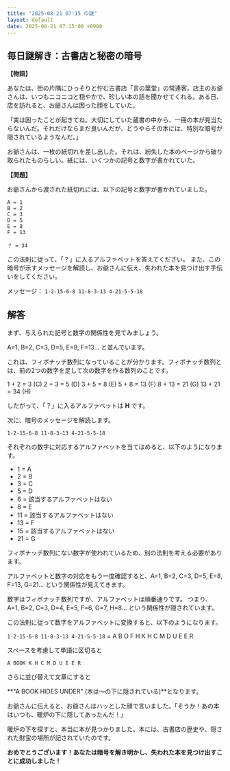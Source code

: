```yaml
---
title: "2025-08-21 07:15 の謎"
layout: default
date: 2025-08-21 07:15:00 +0900
---
```

## 毎日謎解き：古書店と秘密の暗号

**【物語】**

あなたは、街の片隅にひっそりと佇む古書店「言の葉堂」の常連客。店主のお爺さんは、いつもニコニコと穏やかで、珍しい本の話を聞かせてくれる。ある日、店を訪れると、お爺さんは困った顔をしていた。

「実は困ったことが起きてね。大切にしていた蔵書の中から、一冊の本が見当たらないんだ。それだけならまだ良いんだが、どうやらその本には、特別な暗号が隠されているようなんだ。」

お爺さんは、一枚の紙切れを差し出した。それは、紛失した本のページから破り取られたものらしい。紙には、いくつかの記号と数字が書かれていた。

**【問題】**

お爺さんから渡された紙切れには、以下の記号と数字が書かれていました。

```
A = 1
B = 2
C = 3
D = 5
E = 8
F = 13

？ = 34
```

この法則に従って、「？」に入るアルファベットを答えてください。
また、この暗号が示すメッセージを解読し、お爺さんに伝え、失われた本を見つけ出す手伝いをしてください。

メッセージ：
`1-2-15-6-8 11-8-3-13 4-21-5-5-18`

## 解答

まず、与えられた記号と数字の関係性を見てみましょう。

A=1, B=2, C=3, D=5, E=8, F=13... と並んでいます。

これは、フィボナッチ数列になっていることが分かります。フィボナッチ数列とは、前の2つの数字を足して次の数字を作る数列のことです。

1 + 2 = 3 (C)
2 + 3 = 5 (D)
3 + 5 = 8 (E)
5 + 8 = 13 (F)
8 + 13 = 21 (G)
13 + 21 = 34 (H)

したがって、「？」に入るアルファベットは **H** です。

次に、暗号のメッセージを解読します。

`1-2-15-6-8 11-8-3-13 4-21-5-5-18`

それぞれの数字に対応するアルファベットを当てはめると、以下のようになります。

*   1 = A
*   2 = B
*   3 = C
*   5 = D
*   6 = 該当するアルファベットはない
*   8 = E
*   11 = 該当するアルファベットはない
*   13 = F
*   15 = 該当するアルファベットはない
*   21 = G

フィボナッチ数列にない数字が使われているため、別の法則を考える必要があります。

アルファベットと数字の対応をもう一度確認すると、A=1, B=2, C=3, D=5, E=8, F=13, G=21... という関係性が見えてきます。

数字はフィボナッチ数列ですが、アルファベットは順番通りです。
つまり、A=1, B=2, C=3, D=4, E=5, F=6, G=7, H=8... という関係性が隠されています。

この法則に従って数字をアルファベットに変換すると、以下のようになります。

`1-2-15-6-8 11-8-3-13 4-21-5-5-18` = A B O F H K H C M D U E E R

スペースを考慮して単語に区切ると

`A BOOK K H C M D U E E R`

さらに並び替えて文章にすると

**"A BOOK HIDES UNDER" (本は〜の下に隠されている)**となります。

お爺さんに伝えると、お爺さんはハッとした顔で言いました。「そうか！あの本はいつも、暖炉の下に隠してあったんだ！」

暖炉の下を探すと、本当に本が見つかりました。本には、古書店の歴史や、隠された財宝の場所が記されていたのです。

**おめでとうございます！あなたは暗号を解き明かし、失われた本を見つけ出すことに成功しました！**
